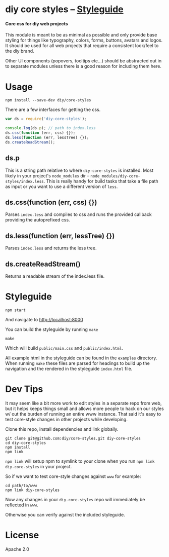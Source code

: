 # diy core styles – [Styleguide](http://diy.github.io/core-styles/)
#### Core css for diy web projects

This module is meant to be as minimal as possible and only provide base styling 
for things like typography, colors, forms, buttons, avatars and logos. It should 
be used for all web projects that require a consistent look/feel to the diy brand.

Other UI components (popovers, tooltips etc...) should be abstracted out in to 
separate modules unless there is a good reason for including them here.

# Usage

```
npm install --save-dev diy/core-styles
```

There are a few interfaces for getting the css.

```js
var ds = require('diy-core-styles');

console.log(ds.p); // path to index.less
ds.css(function (err, css) {});
ds.less(function (err, lessTree) {});
ds.createReadStream();
```

## ds.p

This is a string path relative to where `diy-core-styles` is installed. Most 
likely in your project's `node_modules` 
dir – `node_modules/diy-core-styles/index.less`. This is really handy for 
build tasks that take a file path as input or you want to use a different 
version of `less`.

## ds.css(function (err, css) {})

Parses `index.less` and compiles to css and runs the provided callback providing 
the autoprefixed css.

## ds.less(function (err, lessTree) {})

Parses `index.less` and returns the less tree.

## ds.createReadStream()

Returns a readable stream of the index.less file.

# Styleguide

```
npm start
```

And navigate to [http://localhost:8000](http://localhost:8000)

You can build the styleguide by running `make`

```
make
```

Which will build `public/main.css` and `public/index.html`.

All example html in the styleguide can be found in the `examples` directory. 
When running `make` these files are parsed for headings to build up the 
navigation and the rendered in the styleguide `index.html` file.

# Dev Tips

It may seem like a bit more work to edit styles in a separate repo from web, 
but it helps keeps things small and allows more people to hack on our styles 
w/ out the burden of running an entire www instance. That said it's easy to 
test core-style changes in other projects while developing.

Clone this repo, install dependencies and link globally.

```
git clone git@github.com:diy/core-styles.git diy-core-styles
cd diy-core-styles
npm install
npm link
```

`npm link` will setup npm to symlink to your clone when you run 
`npm link diy-core-styles` in your project.

So if we want to test core-style changes against `www` for example:

```
cd path/to/www
npm link diy-core-styles
```

Now any changes in your `diy-core-styles` repo will immediately be reflected 
in `www`.

Otherwise you can verify against the included styleguide.

# License

Apache 2.0 
